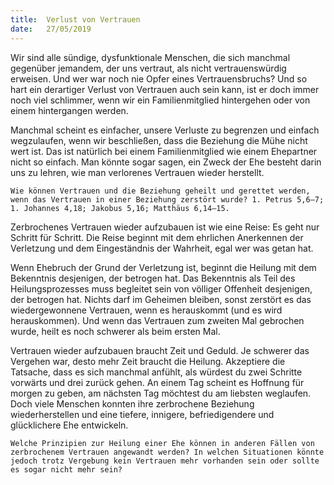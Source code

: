 ```yaml
---
title:  Verlust von Vertrauen
date:   27/05/2019
---
```


Wir sind alle sündige, dysfunktionale Menschen, die sich manchmal gegenüber jemandem, der uns vertraut, als nicht vertrauenswürdig erweisen. Und wer war noch nie Opfer eines Vertrauensbruchs? Und so hart ein derartiger Verlust von Vertrauen auch sein kann, ist er doch immer noch viel schlimmer, wenn wir ein Familienmitglied hintergehen oder von einem hintergangen werden.

Manchmal scheint es einfacher, unsere Verluste zu begrenzen und einfach wegzulaufen, wenn wir beschließen, dass die Beziehung die Mühe nicht wert ist. Das ist natürlich bei einem Familienmitglied wie einem Ehepartner nicht so einfach. Man könnte sogar sagen, ein Zweck der Ehe besteht darin uns zu lehren, wie man verlorenes Vertrauen wieder herstellt.

`Wie können Vertrauen und die Beziehung geheilt und gerettet werden, wenn das Vertrauen in einer Beziehung zerstört wurde? 1. Petrus 5,6–7; 1. Johannes 4,18; Jakobus 5,16; Matthäus 6,14–15.`

Zerbrochenes Vertrauen wieder aufzubauen ist wie eine Reise: Es geht nur Schritt für Schritt. Die Reise beginnt mit dem ehrlichen Anerkennen der Verletzung und dem Eingeständnis der Wahrheit, egal wer was getan hat.

Wenn Ehebruch der Grund der Verletzung ist, beginnt die Heilung mit dem Bekenntnis desjenigen, der betrogen hat. Das Bekenntnis als Teil des Heilungsprozesses muss begleitet sein von völliger Offenheit desjenigen, der betrogen hat. Nichts darf im Geheimen bleiben, sonst zerstört es das wiedergewonnene Vertrauen, wenn es herauskommt (und es wird herauskommen). Und wenn das Vertrauen zum zweiten Mal gebrochen wurde, heilt es noch schwerer als beim ersten Mal.

Vertrauen wieder aufzubauen braucht Zeit und Geduld. Je schwerer das Vergehen war, desto mehr Zeit braucht die Heilung. Akzeptiere die Tatsache, dass es sich manchmal anfühlt, als würdest du zwei Schritte vorwärts und drei zurück gehen. An einem Tag scheint es Hoffnung für morgen zu geben, am nächsten Tag möchtest du am liebsten weglaufen. Doch viele Menschen konnten ihre zerbrochene Beziehung wiederherstellen und eine tiefere, innigere, befriedigendere und glücklichere Ehe entwickeln.

`Welche Prinzipien zur Heilung einer Ehe können in anderen Fällen von zerbrochenem Vertrauen angewandt werden? In welchen Situationen könnte jedoch trotz Vergebung kein Vertrauen mehr vorhanden sein oder sollte es sogar nicht mehr sein?`
